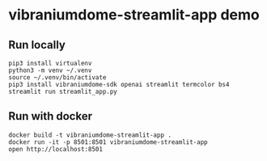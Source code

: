 # vibraniumdome-streamlit-app demo

## Run locally
```
pip3 install virtualenv
python3 -m venv ~/.venv
source ~/.venv/bin/activate
pip3 install vibraniumdome-sdk openai streamlit termcolor bs4
streamlit run streamlit_app.py
```

## Run with docker
```
docker build -t vibraniumdome-streamlit-app .
docker run -it -p 8501:8501 vibraniumdome-streamlit-app
open http://localhost:8501
```
